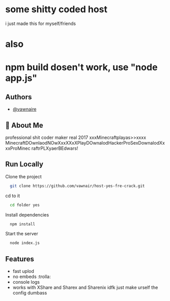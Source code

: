 
# some shitty coded host

i just made this for myself/friends

# also
# npm build dosen't work, use "node app.js"





## Authors

- [@vawnaire](https://www.github.com/vawnair)


## 🚀 About Me
professional shit coder maker real 2017 xxxMinecraftplayas>>xxxx MinecraftDOwnlaodNOwXxxXXxXPlayDOwnalodHackerProSexDownalodXxxxProMinec raftrPLXyaerBEdwars!


## Run Locally

Clone the project

```bash
  git clone https://github.com/vawnair/host-yes-fre-crack.git
```

cd to it

```bash
  cd folder yes
```

Install dependencies

```bash
  npm install
```

Start the server

```bash
  node index.js
```



## Features

- fast uplod
- no embeds :trolla:
- console logs
- works with XShare and Sharex and Sharenix idfk just make urself the config dumbass

